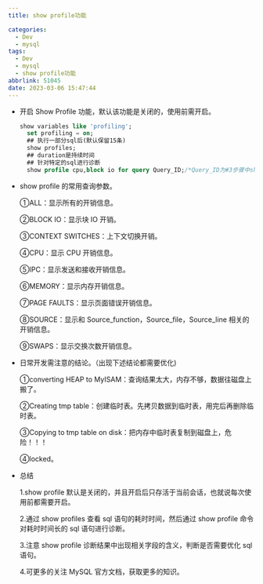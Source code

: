 ```yaml
---
title: show profile功能

categories:
  - Dev
  - mysql
tags:
  - Dev
  - mysql
  - show profile功能
abbrlink: 51045
date: 2023-03-06 15:47:44
---
```


- 开启 Show Profile 功能，默认该功能是关闭的，使用前需开启。
  ```sql
  show variables like 'profiling';
    set profiling = on;
    ## 执行一部分sql后(默认保留15条)
    show profiles;
    ## duration是持续时间
    ## 针对特定的sql进行诊断
    show profile cpu,block io for query Query_ID;/*Query_ID为#3步骤中show profiles列表中的Query_ID*/
  ```
- show profile 的常用查询参数。

  ①ALL：显示所有的开销信息。

  ②BLOCK IO：显示块 IO 开销。

  ③CONTEXT SWITCHES：上下文切换开销。

  ④CPU：显示 CPU 开销信息。

  ⑤IPC：显示发送和接收开销信息。

  ⑥MEMORY：显示内存开销信息。

  ⑦PAGE FAULTS：显示页面错误开销信息。

  ⑧SOURCE：显示和 Source_function，Source_file，Source_line 相关的开销信息。

  ⑨SWAPS：显示交换次数开销信息。

- 日常开发需注意的结论。（出现下述结论都需要优化)

  ①converting HEAP to MyISAM：查询结果太大，内存不够，数据往磁盘上搬了。

  ②Creating tmp table：创建临时表。先拷贝数据到临时表，用完后再删除临时表。

  ③Copying to tmp table on disk：把内存中临时表复制到磁盘上，危险！！！

  ④locked。

- 总结

  1.show profile 默认是关闭的，并且开启后只存活于当前会话，也就说每次使用前都需要开启。

  2.通过 show profiles 查看 sql 语句的耗时时间，然后通过 show profile 命令对耗时时间长的 sql 语句进行诊断。

  3.注意 show profile 诊断结果中出现相关字段的含义，判断是否需要优化 sql 语句。

  4.可更多的关注 MySQL 官方文档，获取更多的知识。
